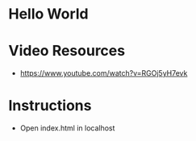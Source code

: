 # Hello World

# Video Resources
- https://www.youtube.com/watch?v=RGOj5yH7evk

# Instructions

- Open index.html in localhost